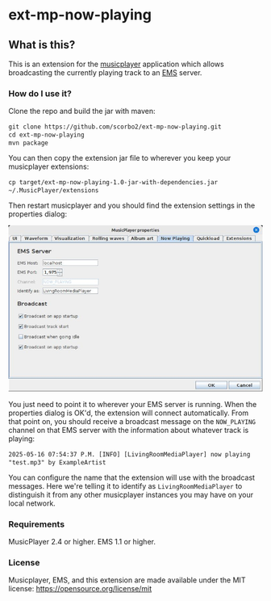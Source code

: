 # ext-mp-now-playing

## What is this?

This is an extension for the [musicplayer](https://github.com/scorbo2/musicplayer) application which allows
broadcasting the currently playing track to an [EMS](https://github.com/scorbo2/ems) server.

### How do I use it?

Clone the repo and build the jar with maven:

```shell
git clone https://github.com/scorbo2/ext-mp-now-playing.git
cd ext-mp-now-playing
mvn package
```

You can then copy the extension jar file to wherever you keep your musicplayer extensions:

```shell
cp target/ext-mp-now-playing-1.0-jar-with-dependencies.jar ~/.MusicPlayer/extensions
```

Then restart musicplayer and you should find the extension settings in the properties dialog:

![Extension properties](properties-screenshot.jpg "Properties screenshot")

You just need to point it to wherever your EMS server is running. When the properties dialog is OK'd, 
the extension will connect automatically. From that point on, you should receive a broadcast message
on the `NOW_PLAYING` channel on that EMS server with the information about whatever track is playing:

```
2025-05-16 07:54:37 P.M. [INFO] [LivingRoomMediaPlayer] now playing "test.mp3" by ExampleArtist
```

You can configure the name that the extension will use with the broadcast messages. Here we're telling
it to identify as `LivingRoomMediaPlayer` to distinguish it from any other musicplayer instances you
may have on your local network.

### Requirements

MusicPlayer 2.4 or higher.
EMS 1.1 or higher.

### License

Musicplayer, EMS, and this extension are made available under the MIT license: https://opensource.org/license/mit
